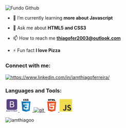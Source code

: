 ![Fundo Github](https://user-images.githubusercontent.com/69599810/117592415-c8b69700-b10e-11eb-86ad-b74a7964c53f.png)

- 🌱 I’m currently learning **more about Javascript**

- 💬 Ask me about **HTML5 and CSS3**

- 📫 How to reach me **thiagofer2003@outlook.com**

- ⚡ Fun fact **I love Pizza**

<h3 align="left">Connect with me:</h3>
<p align="left">
<a href="https://linkedin.com/in/https://www.linkedin.com/in/iamthiagoferreira/" target="blank"><img align="center" src="https://cdn.jsdelivr.net/npm/simple-icons@3.0.1/icons/linkedin.svg" alt="https://www.linkedin.com/in/iamthiagoferreira/" height="30" width="40" /></a>
</p>

<h3 align="left">Languages and Tools:</h3>
<p align="left"> <a href="https://getbootstrap.com" target="_blank"> <img src="https://raw.githubusercontent.com/devicons/devicon/master/icons/bootstrap/bootstrap-plain-wordmark.svg" alt="bootstrap" width="40" height="40"/> </a> <a href="https://www.w3schools.com/css/" target="_blank"> <img src="https://raw.githubusercontent.com/devicons/devicon/master/icons/css3/css3-original-wordmark.svg" alt="css3" width="40" height="40"/> </a> <a href="https://git-scm.com/" target="_blank"> <img src="https://www.vectorlogo.zone/logos/git-scm/git-scm-icon.svg" alt="git" width="40" height="40"/> </a> <a href="https://www.w3.org/html/" target="_blank"> <img src="https://raw.githubusercontent.com/devicons/devicon/master/icons/html5/html5-original-wordmark.svg" alt="html5" width="40" height="40"/> </a> <a href="https://developer.mozilla.org/en-US/docs/Web/JavaScript" target="_blank"> <img src="https://raw.githubusercontent.com/devicons/devicon/master/icons/javascript/javascript-original.svg" alt="javascript" width="40" height="40"/> </a> </p>

<p><img align="left" src="https://github-readme-stats.vercel.app/api/top-langs?username=iamthiagoo&show_icons=true&locale=en&layout=compact" alt="iamthiagoo" /></p>


